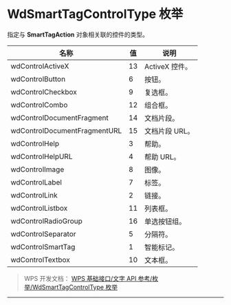 # WdSmartTagControlType 枚举

指定与 **SmartTagAction** 对象相关联的控件的类型。

| 名称                         | 值  | 说明           |
|------------------------------|-----|----------------|
| wdControlActiveX             | 13  | ActiveX 控件。 |
| wdControlButton              | 6   | 按钮。         |
| wdControlCheckbox            | 9   | 复选框。       |
| wdControlCombo               | 12  | 组合框。       |
| wdControlDocumentFragment    | 14  | 文档片段。     |
| wdControlDocumentFragmentURL | 15  | 文档片段 URL。 |
| wdControlHelp                | 3   | 帮助。         |
| wdControlHelpURL             | 4   | 帮助 URL。     |
| wdControlImage               | 8   | 图像。         |
| wdControlLabel               | 7   | 标签。         |
| wdControlLink                | 2   | 链接。         |
| wdControlListbox             | 11  | 列表框。       |
| wdControlRadioGroup          | 16  | 单选按钮组。   |
| wdControlSeparator           | 5   | 分隔符。       |
| wdControlSmartTag            | 1   | 智能标记。     |
| wdControlTextbox             | 10  | 文本框。       |

> WPS 开发文档： [WPS 基础接口/文字 API 参考/枚举/WdSmartTagControlType 枚举](https://qn.cache.wpscdn.cn/encs/doc/office_v19/topics/WPS%20%E5%9F%BA%E7%A1%80%E6%8E%A5%E5%8F%A3/%E6%96%87%E5%AD%97%20API%20%E5%8F%82%E8%80%83/%E6%9E%9A%E4%B8%BE/WdSmartTagControlType%20%E6%9E%9A%E4%B8%BE.html)

------------------------------------------------------------------------
